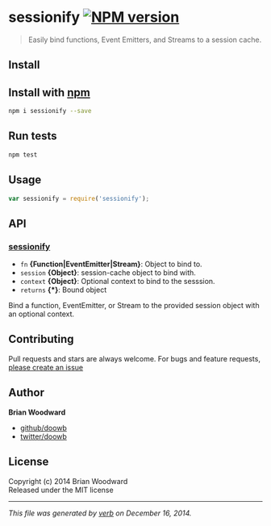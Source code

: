 # sessionify [![NPM version](https://badge.fury.io/js/sessionify.svg)](http://badge.fury.io/js/sessionify)

> Easily bind functions, Event Emitters, and Streams to a session cache.

## Install
## Install with [npm](npmjs.org)

```bash
npm i sessionify --save
```

## Run tests

```bash
npm test
```

## Usage

```js
var sessionify = require('sessionify');
```

## API
### [sessionify](index.js#L23)

* `fn` **{Function|EventEmitter|Stream}**: Object to bind to.    
* `session` **{Object}**: session-cache object to bind with.    
* `context` **{Object}**: Optional context to bind to the sesssion.    
* `returns` **{*}**: Bound object  

Bind a function, EventEmitter, or Stream to the provided session object
with an optional context.

## Contributing
Pull requests and stars are always welcome. For bugs and feature requests, [please create an issue](https://github.com/doowb/sessionify/issues)

## Author

**Brian Woodward**
 
+ [github/doowb](https://github.com/doowb)
+ [twitter/doowb](http://twitter.com/doowb) 

## License
Copyright (c) 2014 Brian Woodward  
Released under the MIT license

***

_This file was generated by [verb](https://github.com/assemble/verb) on December 16, 2014._